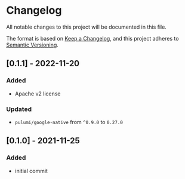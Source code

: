 # Changelog
All notable changes to this project will be documented in this file.

The format is based on [Keep a Changelog](https://keepachangelog.com/en/1.0.0/),
and this project adheres to [Semantic Versioning](https://semver.org/spec/v2.0.0.html).


## [0.1.1] - 2022-11-20
### Added
- Apache v2 license
### Updated
- `pulumi/google-native` from `^0.9.0` to `0.27.0`

## [0.1.0] - 2021-11-25
### Added
- initial commit
